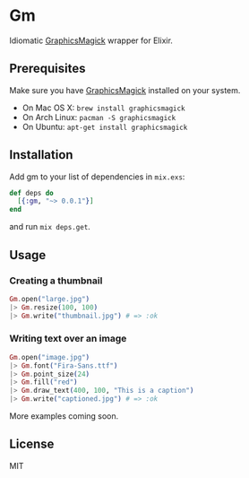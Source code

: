 # Gm

Idiomatic [GraphicsMagick](http://www.graphicsmagick.org) wrapper for Elixir.

## Prerequisites

Make sure you have [GraphicsMagick](http://www.graphicsmagick.org) installed on
your system.

* On Mac OS X: `brew install graphicsmagick`
* On Arch Linux: `pacman -S graphicsmagick`
* On Ubuntu: `apt-get install graphicsmagick`

## Installation

Add gm to your list of dependencies in `mix.exs`:

```elixir
def deps do
  [{:gm, "~> 0.0.1"}]
end
```

and run `mix deps.get`.

## Usage

### Creating a thumbnail

```elixir
Gm.open("large.jpg")
|> Gm.resize(100, 100)
|> Gm.write("thumbnail.jpg") # => :ok
```

### Writing text over an image

```elixir
Gm.open("image.jpg")
|> Gm.font("Fira-Sans.ttf")
|> Gm.point_size(24)
|> Gm.fill("red")
|> Gm.draw_text(400, 100, "This is a caption")
|> Gm.write("captioned.jpg") # => :ok
```

More examples coming soon.

## License

MIT
